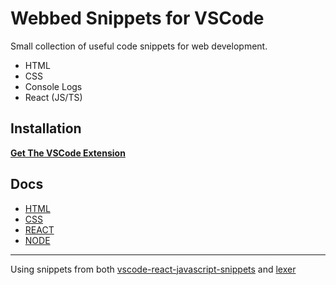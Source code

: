 # Webbed Snippets for VSCode

Small collection of useful code snippets for web development.

- HTML
- CSS
- Console Logs
- React (JS/TS)

## Installation

**[Get The VSCode Extension](https://marketplace.visualstudio.com/items?itemName=BrennonDenny.vsc-webbed-snippets)**

## Docs

- [HTML](./docs/html.md)
- [CSS](./docs/css.md)
- [REACT](./docs/react.md)
- [NODE](./docs/node.md)

---

Using snippets from both [vscode-react-javascript-snippets](https://github.com/r5n-dev/vscode-react-javascript-snippets) and [lexer](https://github.com/senseeei/lexer/blob/main/README.md)

